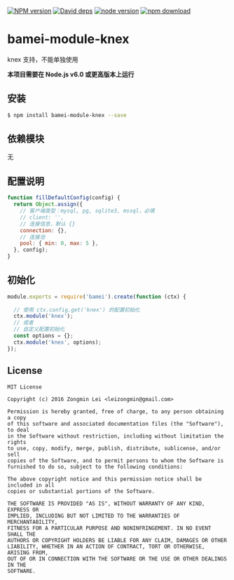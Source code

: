 [![NPM version][npm-image]][npm-url]
[![David deps][david-image]][david-url]
[![node version][node-image]][node-url]
[![npm download][download-image]][download-url]

[npm-image]: https://img.shields.io/npm/v/bamei-module-knex.svg?style=flat-square
[npm-url]: https://npmjs.org/package/bamei-module-knex
[david-image]: https://img.shields.io/david/leizongmin/bamei.svg?style=flat-square
[david-url]: https://david-dm.org/leizongmin/bamei
[node-image]: https://img.shields.io/badge/node.js-%3E=_4.0-green.svg?style=flat-square
[node-url]: http://nodejs.org/download/
[download-image]: https://img.shields.io/npm/dm/bamei-module-knex.svg?style=flat-square
[download-url]: https://npmjs.org/package/bamei-module-knex

# bamei-module-knex

knex 支持，不能单独使用

**本项目需要在 Node.js v6.0 或更高版本上运行**

## 安装

```bash
$ npm install bamei-module-knex --save
```

## 依赖模块

无


## 配置说明

```javascript
function fillDefaultConfig(config) {
  return Object.assign({
    // 客户端类型：mysql, pg, sqlite3, mssql，必填
    // client: '',
    // 连接信息，默认 {}
    connection: {},
    // 连接池
    pool: { min: 0, max: 5 },
  }, config);
}
```

## 初始化

```javascript
module.exports = require('bamei').create(function (ctx) {
  
  // 使用 ctx.config.get('knex') 的配置初始化
  ctx.module('knex');
  // 或者
  // 自定义配置初始化
  const options = {};
  ctx.module('knex', options);
});
```



## License

```
MIT License

Copyright (c) 2016 Zongmin Lei <leizongmin@gmail.com>

Permission is hereby granted, free of charge, to any person obtaining a copy
of this software and associated documentation files (the "Software"), to deal
in the Software without restriction, including without limitation the rights
to use, copy, modify, merge, publish, distribute, sublicense, and/or sell
copies of the Software, and to permit persons to whom the Software is
furnished to do so, subject to the following conditions:

The above copyright notice and this permission notice shall be included in all
copies or substantial portions of the Software.

THE SOFTWARE IS PROVIDED "AS IS", WITHOUT WARRANTY OF ANY KIND, EXPRESS OR
IMPLIED, INCLUDING BUT NOT LIMITED TO THE WARRANTIES OF MERCHANTABILITY,
FITNESS FOR A PARTICULAR PURPOSE AND NONINFRINGEMENT. IN NO EVENT SHALL THE
AUTHORS OR COPYRIGHT HOLDERS BE LIABLE FOR ANY CLAIM, DAMAGES OR OTHER
LIABILITY, WHETHER IN AN ACTION OF CONTRACT, TORT OR OTHERWISE, ARISING FROM,
OUT OF OR IN CONNECTION WITH THE SOFTWARE OR THE USE OR OTHER DEALINGS IN THE
SOFTWARE.
```
